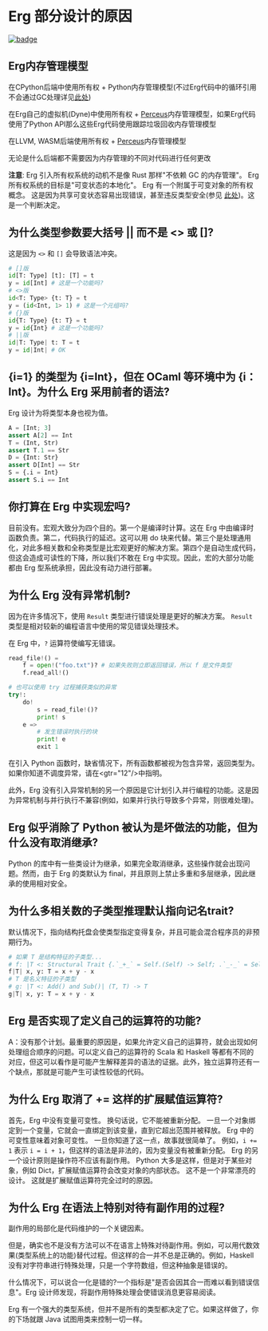 # Erg 部分设计的原因

[![badge](https://img.shields.io/endpoint.svg?url=https%3A%2F%2Fgezf7g7pd5.execute-api.ap-northeast-1.amazonaws.com%2Fdefault%2Fsource_up_to_date%3Fowner%3Derg-lang%26repos%3Derg%26ref%3Dmain%26path%3Ddoc/EN/faq_syntax.md%26commit_hash%3Da9ea4eca75fe849e31f83570159f84b611892d7a)](https://gezf7g7pd5.execute-api.ap-northeast-1.amazonaws.com/default/source_up_to_date?owner=erg-lang&repos=erg&ref=main&path=doc/EN/faq_syntax.md&commit_hash=a9ea4eca75fe849e31f83570159f84b611892d7a)

## Erg内存管理模型

在CPython后端中使用所有权 + Python内存管理模型(不过Erg代码中的循环引用不会通过GC处理详见[此处](syntax/18_ownership.md/#循环引用))

在Erg自己的虚拟机(Dyne)中使用所有权 + [Perceus](https://www.microsoft.com/en-us/research/uploads/prod/2020/11/perceus-tr-v1.pdf)内存管理模型，如果Erg代码使用了Python API那么这些Erg代码使用跟踪垃圾回收内存管理模型

在LLVM, WASM后端使用所有权 + [Perceus](https://www.microsoft.com/en-us/research/uploads/prod/2020/11/perceus-tr-v1.pdf)内存管理模型

无论是什么后端都不需要因为内存管理的不同对代码进行任何更改

__注意__: Erg 引入所有权系统的动机不是像 Rust 那样"不依赖 GC 的内存管理"。
Erg 所有权系统的目标是"可变状态的本地化"。 Erg 有一个附属于可变对象的所有权概念。
这是因为共享可变状态容易出现错误，甚至违反类型安全(参见 [此处](./syntax/type/advanced/shared.md#共享参考))。这是一个判断决定。

## 为什么类型参数要大括号 || 而不是 <> 或 []?

这是因为 `<>` 和 `[]` 会导致语法冲突。

```python
# []版
id[T: Type] [t]: [T] = t
y = id[Int] # 这是一个功能吗?
# <>版
id<T: Type> {t: T} = t
y = (id<Int, 1> 1) # 这是一个元组吗?
# {}版
id{T: Type} {t: T} = t
y = id{Int} # 这是一个功能吗?
# ||版
id|T: Type| t: T = t
y = id|Int| # OK
```

## {i=1} 的类型为 {i=Int}，但在 OCaml 等环境中为 {i：Int}。为什么 Erg 采用前者的语法?

Erg 设计为将类型本身也视为值。

```python
A = [Int; 3]
assert A[2] == Int
T = (Int, Str)
assert T.1 == Str
D = {Int: Str}
assert D[Int] == Str
S = {.i = Int}
assert S.i == Int
```

## 你打算在 Erg 中实现宏吗?

目前没有。宏观大致分为四个目的。第一个是编译时计算。这在 Erg 中由编译时函数负责。第二，代码执行的延迟。这可以用 do 块来代替。第三个是处理通用化，对此多相关数和全称类型是比宏观更好的解决方案。第四个是自动生成代码，但这会造成可读性的下降，所以我们不敢在 Erg 中实现。因此，宏的大部分功能都由 Erg 型系统承担，因此没有动力进行部署。

## 为什么 Erg 没有异常机制?

因为在许多情况下，使用 `Result` 类型进行错误处理是更好的解决方案。 `Result` 类型是相对较新的编程语言中使用的常见错误处理技术。

在 Erg 中，`?` 运算符使编写无错误。

```python
read_file!() =
    f = open!("foo.txt")? # 如果失败则立即返回错误，所以 f 是文件类型
    f.read_all!()

# 也可以使用 try 过程捕获类似的异常
try!:
    do!
        s = read_file!()?
        print! s
    e =>
        # 发生错误时执行的块
        print! e
        exit 1
```

在引入 Python 函数时，缺省情况下，所有函数都被视为包含异常，返回类型为。如果你知道不调度异常，请在<gtr="12"/>中指明。

此外，Erg 没有引入异常机制的另一个原因是它计划引入并行编程的功能。这是因为异常机制与并行执行不兼容(例如，如果并行执行导致多个异常，则很难处理)。

## Erg 似乎消除了 Python 被认为是坏做法的功能，但为什么没有取消继承?

Python 的库中有一些类设计为继承，如果完全取消继承，这些操作就会出现问题。然而，由于 Erg 的类默认为 final，并且原则上禁止多重和多层继承，因此继承的使用相对安全。

## 为什么多相关数的子类型推理默认指向记名trait?

默认情况下，指向结构托盘会使类型指定变得复杂，并且可能会混合程序员的非预期行为。

```python
# 如果 T 是结构特征的子类型...
# f: |T <: Structural Trait {.`_+_` = Self.(Self) -> Self; .`_-_` = Self.(Self) -> Self}| (T, T) -> T
f|T| x, y: T = x + y - x
# T 是名义特征的子类型
# g: |T <: Add() and Sub()| (T, T) -> T
g|T| x, y: T = x + y - x
```

## Erg 是否实现了定义自己的运算符的功能?

A：没有那个计划。最重要的原因是，如果允许定义自己的运算符，就会出现如何处理组合顺序的问题。可以定义自己的运算符的 Scala 和 Haskell 等都有不同的对应，但这可以看作是可能产生解释差异的语法的证据。此外，独立运算符还有一个缺点，那就是可能产生可读性较低的代码。

## 为什么 Erg 取消了 += 这样的扩展赋值运算符?

首先，Erg 中没有变量可变性。 换句话说，它不能被重新分配。 一旦一个对象绑定到一个变量，它就会一直绑定到该变量，直到它超出范围并被释放。 Erg 中的可变性意味着对象可变性。 一旦你知道了这一点，故事就很简单了。 例如，`i += 1` 表示 `i = i + 1`，但这样的语法是非法的，因为变量没有被重新分配。 Erg 的另一个设计原则是操作符不应该有副作用。 Python 大多是这样，但是对于某些对象，例如 Dict，扩展赋值运算符会改变对象的内部状态。 这不是一个非常漂亮的设计。
这就是扩展赋值运算符完全过时的原因。

## 为什么 Erg 在语法上特别对待有副作用的过程?

副作用的局部化是代码维护的一个关键因素。

但是，确实也不是没有方法可以不在语言上特殊对待副作用。例如，可以用代数效果(类型系统上的功能)替代过程。但这样的合一并不总是正确的。例如，Haskell 没有对字符串进行特殊处理，只是一个字符数组，但这种抽象是错误的。

什么情况下，可以说合一化是错的?一个指标是"是否会因其合一而难以看到错误信息"。Erg 设计师发现，将副作用特殊处理会使错误消息更容易阅读。

Erg 有一个强大的类型系统，但并不是所有的类型都决定了它。如果这样做了，你的下场就跟 Java 试图用类来控制一切一样。
